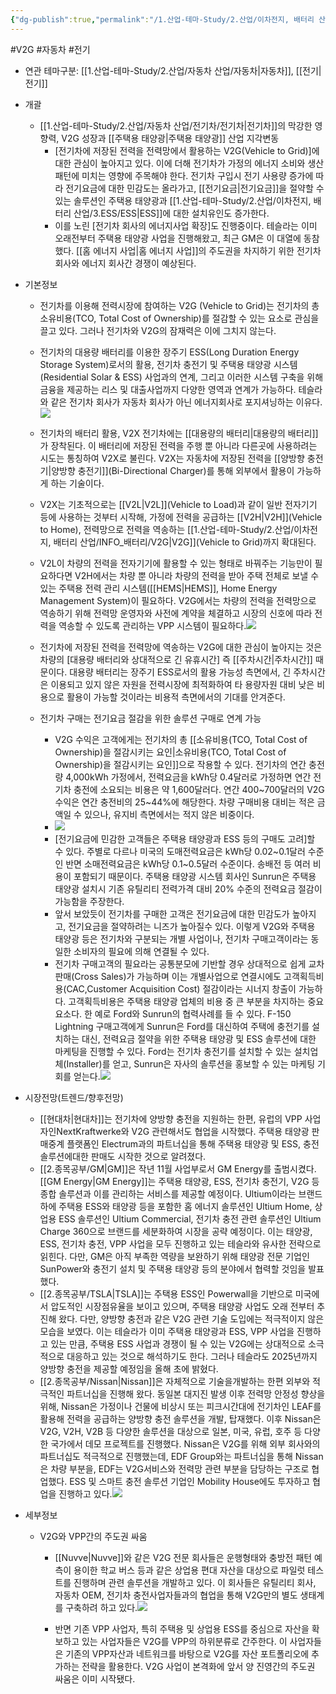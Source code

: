 ```yaml
---
{"dg-publish":true,"permalink":"/1.산업-테마-Study/2.산업/이차전지, 배터리 산업/INFO_배터리/V2G/","created":"2024-11-20T21:02:27.679+09:00","updated":"2025-08-13T15:17:14.407+09:00"}
---
```


#V2G #자동차 #전기 

- 연관 테마구분: [[1.산업-테마-Study/2.산업/자동차 산업/자동차\|자동차]], [[전기\|전기]]


- 개괄
	- [[1.산업-테마-Study/2.산업/자동차 산업/전기차/전기차\|전기차]]의 막강한 영향력, V2G 성장과 [[주택용 태양광\|주택용 태양광]] 산업 지각변동 
		- [전기차에 저장된 전력을 전력망에서 활용하는 V2G(Vehicle to Grid)]에 대한 관심이 높아지고 있다. 이에 더해 전기차가 가정의 에너지 소비와 생산 패턴에 미치는 영향에 주목해야 한다. 전기차 구입시 전기 사용량 증가에 따라 전기요금에 대한 민감도는 올라가고, [[전기요금\|전기요금]]을 절약할 수 있는 솔루션인 주택용 태양광과 [[1.산업-테마-Study/2.산업/이차전지, 배터리 산업/3.ESS/ESS\|ESS]]에 대한 설치유인도 증가한다. 
		- 이를 노린 [전기차 회사의 에너지사업 확장]도 진행중이다. 테슬라는 이미 오래전부터 주택용 태양광 사업을 진행해왔고, 최근 GM은 이 대열에 동참했다. [[홈 에너지 사업\|홈 에너지 사업]]의 주도권을 차지하기 위한 전기차 회사와 에너지 회사간 경쟁이 예상된다.



- 기본정보
	- 전기차를 이용해 전력시장에 참여하는 V2G (Vehicle to Grid)는 전기차의 총 소유비용(TCO, Total Cost of Ownership)를 절감할 수 있는 요소로 관심을 끌고 있다. 그러나 전기차와 V2G의 잠재력은 이에 그치지 않는다. 
	- 전기차의 대용량 배터리를 이용한 장주기 ESS(Long Duration Energy Storage System)로서의 활용, 전기차 충전기 및 주택용 태양광 시스템(Residential Solar & ESS) 사업과의 연계, 그리고 이러한 시스템 구축을 위해 금융을 제공하는 리스 및 대출사업까지 다양한 영역과 연계가 가능하다. 테슬라와 같은 전기차 회사가 자동차 회사가 아닌 에너지회사로 포지셔닝하는 이유다.![](https://i.imgur.com/zvUaaiI.png)

	- 전기차의 배터리 활용, V2X 전기차에는 [[대용량의 배터리\|대용량의 배터리]]가 장착된다. 이 배터리에 저장된 전력을 주행 뿐 아니라 다른곳에 사용하려는 시도는 통칭하여 V2X로 불린다. V2X는 자동차에 저장된 전력을 [[양방향 충전기\|양방향 충전기]](Bi-Directional Charger)를 통해 외부에서 활용이 가능하게 하는 기술이다.
	- V2X는 기초적으로는 [[V2L\|V2L]](Vehicle to Load)과 같이 일반 전자기기 등에 사용하는 것부터 시작해, 가정에 전력을 공급하는 [[V2H\|V2H]](Vehicle to Home), 전력망으로 전력을 역송하는 [[1.산업-테마-Study/2.산업/이차전지, 배터리 산업/INFO_배터리/V2G\|V2G]](Vehicle to Grid)까지 확대된다.
	- V2L이 차량의 전력을 전자기기에 활용할 수 있는 형태로 바꿔주는 기능만이 필요하다면 V2H에서는 차량 뿐 아니라 차량의 전력을 받아 주택 전체로 보낼 수 있는 주택용 전력 관리 시스템([[HEMS\|HEMS]], Home Energy Management System)이 필요하다. V2G에서는 차량의 전력을 전력망으로 역송하기 위해 전력망 운영자와 사전에 계약을 체결하고 시장의 신호에 따라 전력을 역송할 수 있도록 관리하는 VPP 시스템이 필요하다.![](https://i.imgur.com/uFkAJAf.png)
	- 전기차에 저장된 전력을 전력망에 역송하는 V2G에 대한 관심이 높아지는 것은 차량의 [대용량 배터리와 상대적으로 긴 유휴시간] 즉 [[주차시간\|주차시간]] 때문이다. 대용량 배터리는 장주기 ESS로서의 활용 가능성 측면에서, 긴 주차시간은 이용되고 있지 않은 자원을 전력시장에 최적화하여 타 용량자원 대비 낮은 비용으로 활용이 가능할 것이라는 비용적 측면에서의 기대를 안겨준다.
	- 전기차 구매는 전기요금 절감을 위한 솔루션 구매로 연계 가능
		- V2G 수익은 고객에게는 전기차의 총 [[소유비용(TCO, Total Cost of Ownership)을 절감시키는 요인\|소유비용(TCO, Total Cost of Ownership)을 절감시키는 요인]]으로 작용할 수 있다. 전기차의 연간 충전량 4,000kWh 가정에서, 전력요금을 kWh당 0.4달러로 가정하면 연간 전기차 충전에 소요되는 비용은 약 1,600달러다. 연간 400~700달러의 V2G 수익은 연간 충전비의 25~44%에 해당한다. 차량 구매비용 대비는 적은 금액일 수 있으나, 유지비 측면에서는 적지 않은 비중이다.
		- ![](https://i.imgur.com/WQiv7gk.png)
		- [전기요금에 민감한 고객들은 주택용 태양광과 ESS 등의 구매도 고려]할 수 있다. 주별로 다르나 미국의 도매전력요금은 kWh당 0.02~0.1달러 수준인 반면 소매전력요금은 kWh당 0.1~0.5달러 수준이다. 송배전 등 여러 비용이 포함되기 때문이다. 주택용 태양광 시스템 회사인 Sunrun은 주택용 태양광 설치시 기존 유틸리티 전력가격 대비 20% 수준의 전력요금 절감이 가능함을 주장한다.
		- 앞서 보았듯이 전기차를 구매한 고객은 전기요금에 대한 민감도가 높아지고, 전기요금을 절약하려는 니즈가 높아질수 있다. 이렇게 V2G와 주택용 태양광 등은 전기차와 구분되는 개별 사업이나, 전기차 구매고객이라는 동일한 소비자의 필요에 의해 연결될 수 있다.
		- 전기차 구매고객의 필요라는 공통분모에 기반할 경우 상대적으로 쉽게 교차판매(Cross Sales)가 가능하며 이는 개별사업으로 연결시에도 고객획득비용(CAC,Customer Acquisition Cost) 절감이라는 시너지 창출이 가능하다. 고객획득비용은 주택용 태양광 업체의 비용 중 큰 부분을 차지하는 중요 요소다. 한 예로 Ford와 Sunrun의 협력사례를 들 수 있다. F-150 Lightning 구매고객에게 Sunrun은 Ford를 대신하여 주택에 충전기를 설치하는 대신, 전력요금 절약을 위한 주택용 태양광 및 ESS 솔루션에 대한 마케팅을 진행할 수 있다. Ford는 전기차 충전기를 설치할 수 있는 설치업체(Installer)를 얻고, Sunrun은 자사의 솔루션을 홍보할 수 있는 마케팅 기회를 얻는다.![](https://i.imgur.com/jWfhsgp.png)



- 시장전망(트렌드/향후전망)
	- [[현대차\|현대차]]는 전기차에 양방향 충전을 지원하는 한편, 유럽의 VPP 사업자인NextKraftwerke와 V2G 관련해서도 협업을 시작했다. 주택용 태양광 판매중계 플랫폼인 Electrum과의 파트너십을 통해 주택용 태양광 및 ESS, 충전솔루션에대한 판매도 시작한 것으로 알려졌다.
	- [[2.종목공부/GM\|GM]]은 작년 11월 사업부로서 GM Energy를 출범시켰다. [[GM Energy\|GM Energy]]는 주택용 태양광, ESS, 전기차 충전기, V2G 등 종합 솔루션과 이를 관리하는 서비스를 제공할 예정이다. Ultium이라는 브랜드 하에 주택용 ESS와 태양광 등을 포함한 홈 에너지 솔루션인 Ultium Home, 상업용 ESS 솔루션인 Ultium Commercial, 전기차 충전 관련 솔루션인 Ultium Charge 360으로 브랜드를 세분화하여 시장을 공략 예정이다. 이는 태양광, ESS, 전기차 충전, VPP 사업을 모두 진행하고 있는 테슬라와 유사한 전략으로 읽힌다. 다만, GM은 아직 부족한 역량을 보완하기 위해 태양광 전문 기업인 SunPower와 충전기 설치 및 주택용 태양광 등의 분야에서 협력할 것임을 발표했다.
	- [[2.종목공부/TSLA\|TSLA]]는 주택용 ESS인 Powerwall을 기반으로 미국에서 압도적인 시장점유율을 보이고 있으며, 주택용 태양광 사업도 오래 전부터 추진해 왔다. 다만, 양방향 충전과 같은 V2G 관련 기술 도입에는 적극적이지 않은 모습을 보였다. 이는 테슬라가 이미 주택용 태양광과 ESS, VPP 사업을 진행하고 있는 만큼, 주택용 ESS 사업과 경쟁이 될 수 있는 V2G에는 상대적으로 소극적으로 대응하고 있는 것으로 해석하기도 한다. 그러나 테슬라도 2025년까지 양방향 충전을 제공할 예정임을 올해 초에 밝혔다.
	- [[2.종목공부/Nissan\|Nissan]]은 자체적으로 기술을개발하는 한편 외부와 적극적인 파트너십을 진행해 왔다. 동일본 대지진 발생 이후 전력망 안정성 향상을 위해, Nissan은 가정이나 건물에 비상시 또는 피크시간대에 전기차인 LEAF를 활용해 전력을 공급하는 양방향 충전 솔루션을 개발, 탑재했다. 이후 Nissan은 V2G, V2H, V2B 등 다양한 솔루션을 대상으로 일본, 미국, 유럽, 호주 등 다양한 국가에서 데모 프로젝트를 진행했다. Nissan은 V2G를 위해 외부 회사와의 파트너십도 적극적으로 진행했는데, EDF Group와는 파트너십을 통해 Nissan은 차량 부분을, EDF는 V2G서비스와 전력망 관련 부분을 담당하는 구조로 협업했다. ESS 및 스마트 충전 솔루션 기업인 Mobility House에도 투자하고 협업을 진행하고 있다.![](https://i.imgur.com/8LXEHRk.png)



- 세부정보
	- V2G와 VPP간의 주도권 싸움
		- [[Nuvve\|Nuvve]]와 같은 V2G 전문 회사들은 운행형태와 충방전 패턴 예측이 용이한 학교 버스 등과 같은 상업용 편대 자산을 대상으로 파일럿 테스트를 진행하며 관련 솔루션을 개발하고 있다. 이 회사들은 유틸리티 회사, 자동차 OEM, 전기차 충전사업자들과의 협업을 통해 V2G만의 별도 생태계를 구축하려 하고 있다.![](https://i.imgur.com/Y2jKFyW.png)

		- 반면 기존 VPP 사업자, 특히 주택용 및 상업용 ESS를 중심으로 자산을 확보하고 있는 사업자들은 V2G를 VPP의 하위분류로 간주한다. 이 사업자들은 기존의 VPP자산과 네트워크를 바탕으로 V2G를 자산 포트폴리오에 추가하는 전략을 활용한다. V2G 사업이 본격화에 앞서 양 진영간의 주도권 싸움은 이미 시작됐다.
